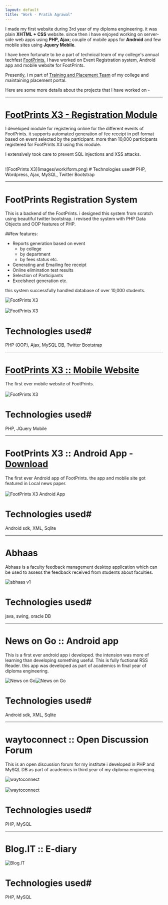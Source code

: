 ```yaml
---
layout: default
title: "Work - Pratik Agrawal"
---
```


I made my first website during 3rd year of my diploma engineering. it was plain **XHTML + CSS** website. since then i have enjoyed working on server-side web apps using **PHP, Ajax**; couple of mobile apps for **Android** and few mobile sites using **Jquery Mobile**. 

I have been fortunate to be a part of technical team of my college's annual techfest [FootPrints.](http://www.msu-footprints.org) I have worked on Event Registration system, Android app and mobile website for FootPrints.

Presently, i m part of [ Training and Placement Team](http://ftemsu-placements.org/) of my college and maintaining placement portal.
 
Here are some more details about the projects that I have worked on -

<hr>

# [FootPrints X3 - Registration Module](http://www.msu-footprints.org) #
I developed module for registering online for the different events of FootPrints. it supports automated generation of fee receipt in pdf format based on event selected by the participant. more than 10,000 participants registered for FootPrints X3 using this module. 

I extensively took care to prevent SQL injections and XSS attacks.

<br />
![FootPrints X3](images/work/form.png)
# Technologies used#
PHP, Wordpress, Ajax, MySQL, Twitter Bootstrap

<hr>

# FootPrints Registration System  #
This is a backend of the FootPrints. i designed this system from scratch using beautiful twitter bootstrap. i revised the system with PHP Data Objects and OOP features of PHP. 

##few features:

* Reports generation based on event
	* by college
	* by department
	* by fees status etc.
* Generating and Emailing fee receipt
* Online elimination test results
* Selection of Participants 
* Excelsheet generation etc.

this system successfully handled database of over 10,000 students.

![FootPrints X3](images/work/login_logout.png)
<br />
<br />
![FootPrints X3](images/work/FRS.png)
# Technologies used#
PHP (OOP), Ajax, MySQL DB, Twitter Bootstrap

<hr>

# [FootPrints X3 :: Mobile Website](http://m.msu-footprints.org)  #
The first ever mobile website of FootPrints. 
<br />
<br />
![FootPrints X3](images/work/fpx3-mobile.png)

# Technologies used#
PHP, JQuery Mobile

<hr>

# FootPrints X3 :: Android App - [Download](http://www.msu-footprints.org/2013/FootPrints.apk)  #
The first ever Android app of FootPrints. the app and mobile site got featured in Local news paper. 
<br />
<br />
![FootPrints X3 Android App](images/work/app.jpg)

# Technologies used#
Android sdk, XML, Sqlite

<hr>

# Abhaas #
Abhaas is a faculty feedback management desktop application which can be used to assess the feedback received from students about faculties.

![abhaas v1](images/work/abhaas.png)
# Technologies used#
java, swing, oracle DB

<hr>

# News on Go :: Android app #
This is a first ever android app i developed. the intension was more of learning than developing something useful. This is fully fuctional RSS Reader. this app was developed as part of academics in final year of diploma engineering.

![News on Go](images/work/1.png)![News on Go](images/work/3.png)


# Technologies used#
Android sdk, XML, Sqlite

<hr>

# waytoconnect :: Open Discussion Forum #
This is an open discussion forum for my institute i developed in PHP and MySQL DB as part of academics in third year of my diploma engineering. 

![waytoconnect](images/work/home.png)
<br />
<br />
![waytoconnect](images/work/cats.png)

# Technologies used#
PHP, MySQL

<hr>

# Blog.IT :: E-diary #

![Blog.IT](images/work/myofflineblog.png)

# Technologies used#
PHP, MySQL